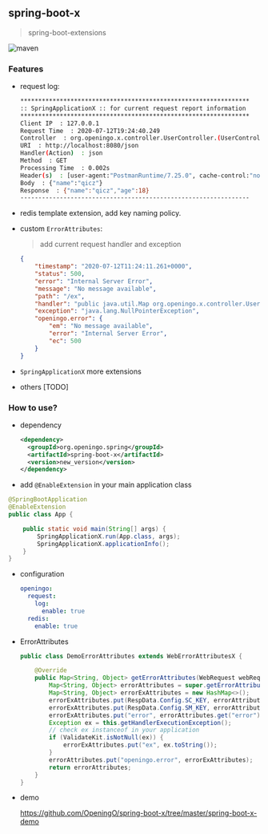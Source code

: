 ## spring-boot-x

> spring-boot-extensions

![maven](https://img.shields.io/maven-central/v/org.openingo.spring/spring-boot-x.svg)

### Features

- request log:

  ```bash
  ****************************************************************
  :: SpringApplicationX :: for current request report information 
  ****************************************************************
  Client IP  : 127.0.0.1 
  Request Time  : 2020-07-12T19:24:40.249 
  Controller  : org.openingo.x.controller.UserController.(UserController.java:1)
  URI  : http://localhost:8080/json 
  Handler(Action)  : json
  Method  : GET
  Processing Time  : 0.002s
  Header(s)  : [user-agent:"PostmanRuntime/7.25.0", cache-control:"no-cache", postman-token:"b29a0616-7e31-4150-b022-4bf3680bf771", host:"localhost:8080", accept-encoding:"gzip, deflate, br", connection:"keep-alive", content-length:"21", Content-Type:"application/json;charset=UTF-8"]
  Body  : {"name":"qicz"}
  Response  : {"name":"qicz","age":18}
  ----------------------------------------------------------------
  ```

- redis template extension, add key naming policy.

- custom `ErrorAttributes`:

  > add current request handler and exception 

  ```json
  {
      "timestamp": "2020-07-12T11:24:11.261+0000",
      "status": 500,
      "error": "Internal Server Error",
      "message": "No message available",
      "path": "/ex",
      "handler": "public java.util.Map org.openingo.x.controller.UserController.ex()",
      "exception": "java.lang.NullPointerException",
      "openingo.error": {
          "em": "No message available",
          "error": "Internal Server Error",
          "ec": 500
      }
  }
  ```

- `SpringApplicationX` more extensions

- others [TODO]

### How to use?

- dependency

  ```xml
  <dependency>
    <groupId>org.openingo.spring</groupId>
    <artifactId>spring-boot-x</artifactId>
    <version>new_version</version>
  </dependency>
  ```

- add `@EnableExtension` in your main application class

```java
@SpringBootApplication
@EnableExtension
public class App {

    public static void main(String[] args) {
        SpringApplicationX.run(App.class, args);
        SpringApplicationX.applicationInfo();
    }
}
```

- configuration

  ```yml
  openingo:
    request:
      log:
        enable: true
    redis:
      enable: true
  ```

- ErrorAttributes

  ```java
  public class DemoErrorAttributes extends WebErrorAttributesX {
  
      @Override
      public Map<String, Object> getErrorAttributes(WebRequest webRequest, boolean includeStackTrace) {
          Map<String, Object> errorAttributes = super.getErrorAttributes(webRequest, includeStackTrace);
          Map<String, Object> errorExAttributes = new HashMap<>();
          errorExAttributes.put(RespData.Config.SC_KEY, errorAttributes.get("status"));
          errorExAttributes.put(RespData.Config.SM_KEY, errorAttributes.get("message"));
          errorExAttributes.put("error", errorAttributes.get("error"));
          Exception ex = this.getHandlerExecutionException();
          // check ex instanceof in your application
          if (ValidateKit.isNotNull(ex)) {
              errorExAttributes.put("ex", ex.toString());
          }
          errorAttributes.put("openingo.error", errorExAttributes);
          return errorAttributes;
      }
  }
  ```

- demo

  https://github.com/OpeningO/spring-boot-x/tree/master/spring-boot-x-demo

